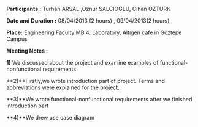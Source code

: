 **Participants :** Turhan ARSAL ,Oznur SALCIOGLU, Cihan OZTURK

**Date and Duration :** 08/04/2013 (2 hours) , 09/04/2013(2 hours)

**Place:** Engineering Faculty MB 4. Laboratory, Altıgen cafe in Göztepe Campus

**Meeting Notes :**

**1)** We discussed about the project and examine examples of functional-nonfunctional requirements

**2)**Firstly,we wrote introduction part of project. Terms and abbreviations were explained for the project.

**3)**We wrote functional-nonfunctional requirements after we finished introduction part

**4)**We drew use case diagram